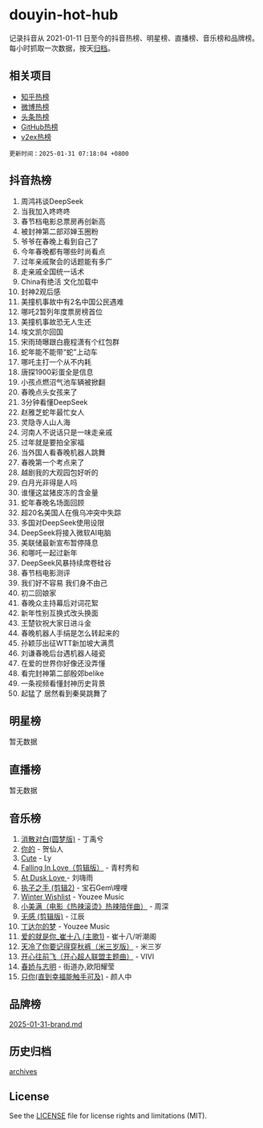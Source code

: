 # douyin-hot-hub

记录抖音从 2021-01-11 日至今的抖音热榜、明星榜、直播榜、音乐榜和品牌榜。每小时抓取一次数据，按天[归档](archives)。

## 相关项目

- [知乎热榜](https://github.com/lonnyzhang423/zhihu-hot-hub)
- [微博热榜](https://github.com/lonnyzhang423/weibo-hot-hub)
- [头条热榜](https://github.com/lonnyzhang423/toutiao-hot-hub)
- [GitHub热榜](https://github.com/lonnyzhang423/github-hot-hub)
- [v2ex热榜](https://github.com/lonnyzhang423/v2ex-hot-hub)


`更新时间：2025-01-31 07:18:04 +0800`

## 抖音热榜

1. 周鸿祎谈DeepSeek
1. 当我加入咚咚咚
1. 春节档电影总票房再创新高
1. 被封神第二部邓婵玉圈粉
1. 爷爷在春晚上看到自己了
1. 今年春晚都有哪些时尚看点
1. 过年亲戚聚会的话题能有多广
1. 走亲戚全国统一话术
1. China有绝活 文化加载中
1. 封神2观后感
1. 美撞机事故中有2名中国公民遇难
1. 哪吒2暂列年度票房榜首位
1. 美撞机事故恐无人生还
1. 埃文凯尔回国
1. 宋雨琦曝跟白鹿程潇有个红包群
1. 蛇年能不能带“蛇”上动车
1. 哪吒主打一个从不内耗
1. 唐探1900彩蛋全是信息
1. 小孩点燃沼气池车辆被掀翻
1. 春晚点头女孩来了
1. 3分钟看懂DeepSeek
1. 赵雅芝蛇年最忙女人
1. 灵隐寺人山人海
1. 河南人不说话只是一味走亲戚
1. 过年就是要拍全家福
1. 当外国人看春晚机器人跳舞
1. 春晚第一个考点来了
1. 越剧我的大观园包好听的
1. 白月光非得是人吗
1. 谁懂这盆猪皮冻的含金量
1. 蛇年春晚名场面回顾
1. 超20名美国人在俄乌冲突中失踪
1. 多国对DeepSeek使用设限
1. DeepSeek将接入微软AI电脑
1. 美联储最新宣布暂停降息
1. 和哪吒一起过新年
1. DeepSeek风暴持续席卷硅谷
1. 春节档电影测评
1. 我们好不容易 我们身不由己
1. 初二回娘家
1. 春晚众主持幕后对词花絮
1. 新年性别互换式改头换面
1. 王楚钦祝大家日进斗金
1. 春晚机器人手绢是怎么转起来的
1. 孙颖莎出征WTT新加坡大满贯
1. 刘谦春晚后台遇机器人碰瓷
1. 在爱的世界你好像还没弄懂
1. 看完封神第二部殷郊belike
1. 一条视频看懂封神历史背景
1. 起猛了 居然看到秦昊跳舞了

## 明星榜

暂无数据

## 直播榜

暂无数据

## 音乐榜

1. [消散对白(圆梦版)](https://sf5-hl-cdn-tos.douyinstatic.com/obj/tos-cn-ve-2774/og4jB5I5IizzoZVAAAzWgBMAsMDWoArfwBOiFs) - 丁禹兮
1. [你的](https://sf5-hl-cdn-tos.douyinstatic.com/obj/tos-cn-ve-2774/oYuIeKf42jB7sEV6B2upMdpYAgfrQWj0FeRegh) - 贺仙人
1. [Cute](https://sf5-hl-cdn-tos.douyinstatic.com/obj/tos-cn-ve-2774/o4IbIzHWKAAB4wsS5qMBRiiAlEBGTpQRNfFvuo) - Ly
1. [Falling In Love（剪辑版）](https://sf5-hl-cdn-tos.douyinstatic.com/obj/tos-cn-ve-2774/o8ajpA8zzgBPahbBIO8AcKGBLJezFCRd1wfP9f) - 青村秀和
1. [ At Dusk  Love ](https://sf5-hl-cdn-tos.douyinstatic.com/obj/tos-cn-ve-2774/o8CrpCf5CaYgI4ZrtQgMQAFEfuGqNnRSDQAPBc) - 刘嗨雨
1. [执子之手 (剪辑2)](https://sf5-hl-cdn-tos.douyinstatic.com/obj/tos-cn-ve-2774/oUoZLQjCc31XzqsBnBQUNgeKtYPBcgbFDwtfcu) - 宝石Gem\哩哩
1. [Winter Wishlist](https://sf6-cdn-tos.douyinstatic.com/obj/tos-cn-ve-2774/oIIgUOeamCFCVAzxN6MFRLIBlLGpUqQxeeHrLE) - Youzee Music
1. [小美满（电影《热辣滚烫》热辣陪伴曲）](https://sf5-hl-cdn-tos.douyinstatic.com/obj/tos-cn-ve-2774/o0GAn2lSgfZIDUgtevCGDQYnFg4CwnrBaxbTZL) - 周深
1. [无感 (剪辑版)](https://sf5-hl-cdn-tos.douyinstatic.com/obj/tos-cn-ve-2774/o0eIsUzJBDlQaQFC5OFlgbMEZC1TFYBftOBn6p) - 江辰
1. [丁达尔的梦](https://sf5-hl-cdn-tos.douyinstatic.com/obj/tos-cn-ve-2774/oMU3WirUZBVQkAC9ccG5P2IQirziZM2RTInUY) - Youzee Music
1. [爱的就是你_崔十八 (主歌1)](https://sf3-cdn-tos.douyinstatic.com/obj/tos-cn-ve-2774/oI5BO5DhFZ6UTcNCnZaOCBLtZ7WIMQGfgnXf5E) - 崔十八/听潮阁
1. [天冷了你要记得穿秋裤（米三岁版）](https://sf5-hl-cdn-tos.douyinstatic.com/obj/tos-cn-ve-2774/oQlIwVIDWiZ6BQilAorS7MA0AgCkQDvcZAdm1) - 米三岁
1. [开心往前飞（开心超人联盟主题曲）](https://sf5-hl-cdn-tos.douyinstatic.com/obj/tos-cn-ve-2774/9d8fb7c82cf1421fb93a9fe925275e0a) - VIVI
1. [春娇与志明](https://sf5-hl-cdn-tos.douyinstatic.com/obj/tos-cn-ve-2774/e530d8fceb7044b39707d7f9ff54add1) - 街道办,欧阳耀莹
1. [只你(直到幸福能触手可及)](https://sf5-hl-cdn-tos.douyinstatic.com/obj/tos-cn-ve-2774/o0lBkRDzFTeaVSUz3ZZSCBVtZ5DIMQGfgmEAuE) - 颜人中

## 品牌榜

[2025-01-31-brand.md](archives/2025-01-31-brand.md)

## 历史归档

[archives](archives)

## License

See the [LICENSE](LICENSE) file for license rights and limitations (MIT).
